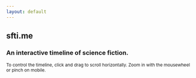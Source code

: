 ```yaml
---
layout: default
---
```


<div class="jumbotron">
  <h2 class="display-4">sfti.me</h2>
  <h3 class="lead">An interactive timeline of science fiction.</h3>
  <p class="lead"><small>To control the timeline, click and drag to scroll horizontally. Zoom in with the mousewheel or pinch on mobile.</small></p>
</div>
